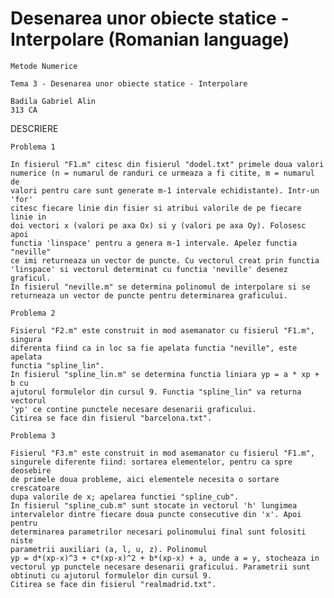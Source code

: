 # Desenarea unor obiecte statice - Interpolare (Romanian language)


	Metode Numerice

	Tema 3 - Desenarea unor obiecte statice - Interpolare
   
	Badila Gabriel Alin
	313 CA
   
   
DESCRIERE
   
	Problema 1
	
	In fisierul "F1.m" citesc din fisierul "dodel.txt" primele doua valori 
	numerice (n = numarul de randuri ce urmeaza a fi citite, m = numarul de 
	valori pentru care sunt generate m-1 intervale echidistante). Intr-un 'for' 
	citesc fiecare linie din fisier si atribui valorile de pe fiecare linie in 
	doi vectori x (valori pe axa Ox) si y (valori pe axa Oy). Folosesc apoi 
	functia 'linspace' pentru a genera m-1 intervale. Apelez functia "neville" 
	ce imi returneaza un vector de puncte. Cu vectorul creat prin functia 
	'linspace' si vectorul determinat cu functia 'neville' desenez graficul.
	In fisierul "neville.m" se determina polinomul de interpolare si se 
	returneaza un vector de puncte pentru determinarea graficului.
	
	Problema 2
	
	Fisierul "F2.m" este construit in mod asemanator cu fisierul "F1.m", singura 
	diferenta fiind ca in loc sa fie apelata functia "neville", este apelata 
	functia "spline_lin".
	In fisierul "spline_lin.m" se determina functia liniara yp = a * xp + b cu 
	ajutorul formulelor din cursul 9. Functia "spline_lin" va returna vectorul 
	'yp' ce contine punctele necesare desenarii graficului.
	Citirea se face din fisierul "barcelona.txt".
	
	Problema 3
	
	Fisierul "F3.m" este construit in mod asemanator cu fisierul "F1.m", 
	singurele diferente fiind: sortarea elementelor, pentru ca spre deosebire 
	de primele doua probleme, aici elementele necesita o sortare crescatoare 
	dupa valorile de x; apelarea functiei "spline_cub".
	In fisierul "spline_cub.m" sunt stocate in vectorul 'h' lungimea 
	intervalelor dintre fiecare doua puncte consecutive din 'x'. Apoi pentru 
	determinarea parametrilor necesari polinomului final sunt folositi niste 
	parametrii auxiliari (a, l, u, z). Polinomul 
	yp = d*(xp-x)^3 + c*(xp-x)^2 + b*(xp-x) + a, unde a = y, stocheaza in 
	vectorul yp punctele necesare desenarii graficului. Parametrii sunt 
	obtinuti cu ajutorul formulelor din cursul 9.
	Citirea se face din fisierul "realmadrid.txt".
